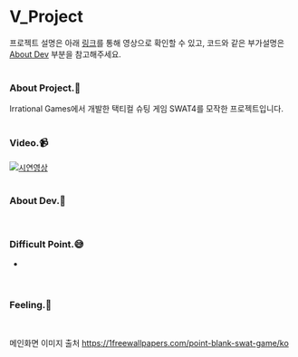 # V_Project
프로젝트 설명은 아래 [링크][1]를 통해 영상으로 확인할 수 있고, 코드와 같은 부가설명은 [About Dev][2] 부분을 참고해주세요.<br>
<br>

### About Project.:two_men_holding_hands:
Irrational Games에서 개발한 택티컬 슈팅 게임 SWAT4를 모작한 프로젝트입니다.<br>
<br>

### Video.:video_camera:
[1]: **클릭해주세요.**<br>
[![시연영상](https://img.youtube.com/vi/TNQ0OKnjaWw/0.jpg)](https://www.youtube.com/watch?v=TNQ0OKnjaWw)<br>
<br>

### About Dev.:nut_and_bolt:
[2]: ㅇㅇㅇ
<br>


### Difficult Point.:sweat_smile:
* 
<br>

### Feeling.:pencil:

<br>



메인화면 이미지 출처 https://1freewallpapers.com/point-blank-swat-game/ko
